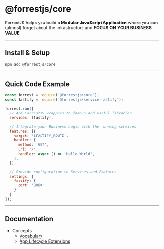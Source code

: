 # @forrestjs/core

ForrestJS helps you build a **Modular JavaScript Application** where you can (almost) forget about the infrastructure and **FOCUS ON YOUR BUSINESS VALUE**.

---

## Install & Setup

```js
npm add @forrestjs/core
```

---

## Quick Code Example

```js
const forrest = require('@forrestjs/core');
const fastify = require('@forrestjs/service-fastify');

forrest.run({
  // Add ForrestJS wrappers to famous and useful libraries
  services: [fastify],

  // Integrate your Business Logic with the running services
  features: [{
    target: '$FASTIFY_ROUTE',
    handler: {
      method: 'GET',
      url: '/',
      handler: async () => 'Hello World',
    },
  }],

  // Provide configuration to Services and Features
  settings: {
    fastify: {
      port: '8080'
    }
  }
]);
```

---

## Documentation

- Concepts
  - [Vocabulary](./docs/vocabulary/README.md)
  - [App Lifecycle Extensions](./docs/lifecycle/README.md)
